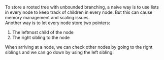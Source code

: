 To store a rooted tree with unbounded branching, a naive way is to use lists in every node to keep track of children in every node. But this can cause memory management and scaling issues.   
Another way is to let every node store two pointers:   
1. The leftmost child of the node   
2. The right sibling to the node   
   
When arriving at a node, we can check other nodes by going to the right siblings and we can go down by using the left sibling.   
   
